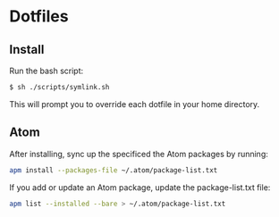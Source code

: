 # Dotfiles

## Install
Run the bash script:

```bash
$ sh ./scripts/symlink.sh
```

This will prompt you to override each dotfile in your home directory.

## Atom
After installing, sync up the specificed the Atom packages by running:

```bash
apm install --packages-file ~/.atom/package-list.txt
```

If you add or update an Atom package, update the package-list.txt file:

```bash
apm list --installed --bare > ~/.atom/package-list.txt
```
